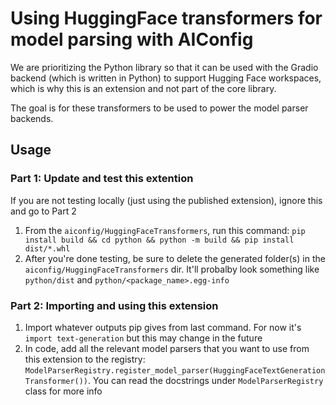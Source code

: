 # Using HuggingFace transformers for model parsing with AIConfig

We are prioritizing the Python library so that it can be used with the Gradio backend (which is written in Python) to support Hugging Face workspaces, which is why this is an extension and not part of the core library.

The goal is for these transformers to be used to power the model parser backends.

## Usage

### Part 1: Update and test this extention

If you are not testing locally (just using the published extension), ignore this and go to Part 2

1. From the `aiconfig/HuggingFaceTransformers`, run this command: `pip install build && cd python && python -m build && pip install dist/*.whl`
2. After you're done testing, be sure to delete the generated folder(s) in the `aiconfig/HuggingFaceTransformers` dir. It'll probalby look something like `python/dist` and `python/<package_name>.egg-info`

### Part 2: Importing and using this extension

1. Import whatever outputs pip gives from last command. For now it's `import text-generation` but this may change in the future
2. In code, add all the relevant model parsers that you want to use from this extension to the registry: `ModelParserRegistry.register_model_parser(HuggingFaceTextGenerationTransformer())`. You can read the docstrings under `ModelParserRegistry` class for more info
